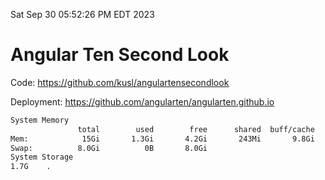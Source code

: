 Sat Sep 30 05:52:26 PM EDT 2023

# Angular Ten Second Look

Code: https://github.com/kusl/angulartensecondlook

Deployment: https://github.com/angularten/angularten.github.io

```bash
System Memory
               total        used        free      shared  buff/cache   available
Mem:            15Gi       1.3Gi       4.2Gi       243Mi       9.8Gi        13Gi
Swap:          8.0Gi          0B       8.0Gi
System Storage
1.7G	.
